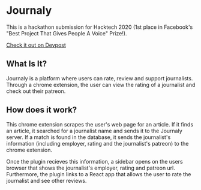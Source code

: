 # Journaly

This is a hackathon submission for Hacktech 2020 (1st place in Facebook's "Best Project That Gives People A Voice" Prize!).

[Check it out on Devpost](https://devpost.com/software/journaly)

## What Is It?

Journaly is a platform where users can rate, review and support journalists. Through a chrome extension, the user can view the rating of a journalist and check out their patreon. 

## How does it work?
This chrome extension scrapes the user's web page for an article. If it finds an article, it searched for a journalist name and sends it to the Journaly server. If a match is found in the database, it sends the journalist's information (including employer, rating and the journalist's patreon) to the chrome extension.

Once the plugin recieves this information, a sidebar opens on the users browser that shows the journalist's employer, rating and patreon url. Furthermore, the plugin links to a React app that allows the user to rate the journalist and see other reviews.
